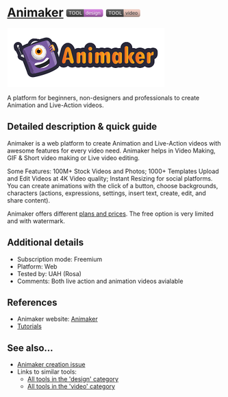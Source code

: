 # [Animaker](https://www.animaker.com/)  [<img src="images/design.png" align="bottom">](https://github.com/e-CLOSE/Toolbox/issues?q=label%3A01_TOOL+label%3Adesign) [<img src="images/video.png" align="bottom">](https://github.com/e-CLOSE/Toolbox/issues?q=label%3A01_TOOL+label%3Avideo)

![Animaker Logo](images/animaker.png)

A platform for beginners, non-designers and professionals to create Animation and Live-Action videos.


## Detailed description & quick guide

Animaker is a web platform to create Animation and Live-Action videos with awesome features for every video need. Animaker helps in Video Making, GIF & Short video making or Live video editing.

Some Features: 100M+ Stock Videos and Photos; 1000+ Templates Upload and Edit Videos at 4K Video quality; Instant Resizing for social platforms. 
You can create animations with the click of a button, choose backgrounds, characters (actions, expressions, settings, insert text, create, edit, and share content).

Animaker offers different [plans and prices](https://app.animaker.com/pricing?language=en). The free option is very limited and with watermark.


## Additional details

- Subscription mode: Freemium
- Platform: Web
- Tested by: UAH (Rosa)
- Comments: Both live action and animation videos  avialable


## References 

- Animaker website: [Animaker](https://www.animaker.com/)
- [Tutorials](https://www.animaker.com/tutorials)


## See also...

- [Animaker creation issue](https://github.com/e-CLOSE/Toolbox/issues/99)
- Links to similar tools:
  - [All tools in the 'design' category](https://github.com/e-CLOSE/Toolbox/issues?q=label%3A01_TOOL+label%3Adesign)
  - [All tools in the 'video' category](https://github.com/e-CLOSE/Toolbox/issues?q=label%3A01_TOOL+label%3Avideo)
